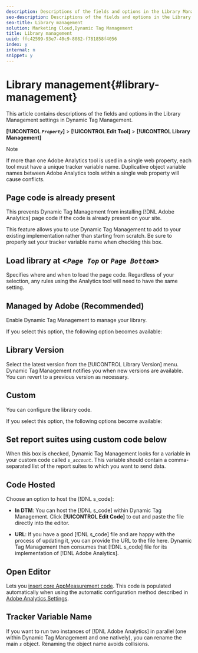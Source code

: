 ```yaml
---
description: Descriptions of the fields and options in the Library Management settings in Dynamic Tag Management.
seo-description: Descriptions of the fields and options in the Library Management settings in Dynamic Tag Management.
seo-title: Library management
solution: Marketing Cloud,Dynamic Tag Management
title: Library management
uuid: ffc42599-93e7-40c9-8082-f781858f4056
index: y
internal: n
snippet: y
---
```


# Library management{#library-management}

This article contains descriptions of the fields and options in the Library Management settings in Dynamic Tag Management.

 **[!UICONTROL  *`Property`*]** > **[!UICONTROL Edit Tool]** > **[!UICONTROL Library Management]**

>[!NOTE]
>
>If more than one Adobe Analytics tool is used in a single web property, each tool must have a unique tracker variable name. Duplicative object variable names between Adobe Analytics tools within a single web property will cause conflicts.

## Page code is already present

This prevents Dynamic Tag Management from installing [!DNL Adobe Analytics] page code if the code is already present on your site.

This feature allows you to use Dynamic Tag Management to add to your existing implementation rather than starting from scratch. Be sure to properly set your tracker variable name when checking this box.

## Load library at <*`Page Top`* or *`Page Bottom`*>

Specifies where and when to load the page code. Regardless of your selection, any rules using the Analytics tool will need to have the same setting.

## Managed by Adobe (Recommended)

Enable Dynamic Tag Management to manage your library.

If you select this option, the following option becomes available:

## Library Version

Select the latest version from the [!UICONTROL Library Version] menu. Dynamic Tag Management notifies you when new versions are available. You can revert to a previous version as necessary.

## Custom

You can configure the library code.

If you select this option, the following options become available:

## Set report suites using custom code below

When this box is checked, Dynamic Tag Management looks for a variable in your custom code called *`s_account`*. This variable should contain a comma-separated list of the report suites to which you want to send data.

## Code Hosted

Choose an option to host the [!DNL s_code]:

* **In DTM**: You can host the [!DNL s_code] within Dynamic Tag Management. Click **[!UICONTROL Edit Code]** to cut and paste the file directly into the editor. 

* **URL**: If you have a good [!DNL s_code] file and are happy with the process of updating it, you can provide the URL to the file here. Dynamic Tag Management then consumes that [!DNL s_code] file for its implementation of [!DNL Adobe Analytics].

## Open Editor

Lets you [insert core AppMeasurement code](../tools-reference/analytics-dtm.md#section_E497974E41454C979A8C90A84E2FE537). This code is populated automatically when using the automatic configuration method described in [Adobe Analytics Settings](../tools-reference/analytics-dtm.md#concept_FBA6679A0B79490F8296437F11E5E4F8).

## Tracker Variable Name

If you want to run two instances of [!DNL Adobe Analytics] in parallel (one within Dynamic Tag Management and one natively), you can rename the main *`s`* object. Renaming the object name avoids collisions. 

